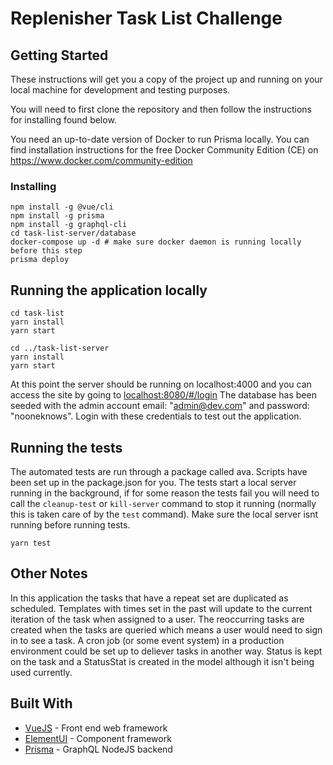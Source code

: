 # Replenisher Task List Challenge

## Getting Started

These instructions will get you a copy of the project up and running on your local machine for development and testing purposes.

You will need to first clone the repository and then follow the instructions for installing found below.

You need an up-to-date version of Docker to run Prisma locally. You can find installation instructions for the free Docker Community Edition (CE) on https://www.docker.com/community-edition

### Installing

```
npm install -g @vue/cli
npm install -g prisma 
npm install -g graphql-cli
cd task-list-server/database
docker-compose up -d # make sure docker daemon is running locally before this step
prisma deploy
```

## Running the application locally

```
cd task-list
yarn install
yarn start

cd ../task-list-server
yarn install
yarn start
```

At this point the server should be running on localhost:4000 and you can access the site by going to [localhost:8080/#/login](localhost:8080/#/login)
The database has been seeded with the admin account email: "admin@dev.com" and password: "nooneknows". Login with these credentials to test out the application.

## Running the tests

The automated tests are run through a package called ava. Scripts have been set up in the package.json for you. The tests start a local server running in the background, if for some reason the tests fail you will need to call the `cleanup-test` or `kill-server` command to stop it running (normally this is taken care of by the `test` command). Make sure the local server isnt running before running tests.

```
yarn test
```

## Other Notes
In this application the tasks that have a repeat set are duplicated as scheduled. Templates with times set in the past will update to the current iteration of the task when assigned to a user. The reoccurring tasks are created when the tasks are queried which means a user would need to sign in to see a task. A cron job (or some event system) in a production environment could be set up to deliever tasks in another way. Status is kept on the task and a StatusStat is created in the model although it isn't being used currently.

## Built With
* [VueJS](https://vuejs.org/) - Front end web framework
* [ElementUI](http://element.eleme.io/#/en-US/component/installation) - Component framework
* [Prisma](https://www.prisma.io/) - GraphQL NodeJS backend
